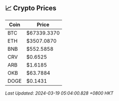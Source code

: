 ## 📈 Crypto Prices

| Coin | Price |
| ---- | ----- |
| BTC | $67339.3370 |
| ETH | $3507.0870 |
| BNB | $552.5858 |
| CRV | $0.6525 |
| ARB | $1.6185 |
| OKB | $63.7884 |
| DOGE | $0.1431 |

_Last Updated: 2024-03-19 05:04:00.828 +0800 HKT_